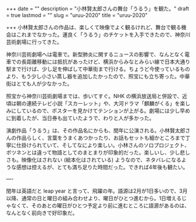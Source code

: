 +++
date = ""
description = "小林賢太郎さんの舞台「うるう」を観た。"
draft = true
lastmod = ""
slug = "uruu-2020"
title = "uruu-2020"

+++
小林賢太郎さんの作品は、楽しくて映像でよく観るけれど、舞台で観る機会はこれまでなかった。運良く「うるう」のチケットを入手できたので、神奈川芸術劇場に行ってきた。

神奈川芸術劇場へは電車で。新型肺炎に関するニュースの影響で、なんとなく電車での長距離移動には抵抗があったけど、横浜からみなとみらい線で日本大通り駅まで行けば、少し足を伸ばして中華街まで行ける。ちょうど今使っているものより、もう少し小さい蒸し器を追加したかったので、照宝にも立ち寄った。中華街はとても人が少なかった。

照宝から神奈川芸術劇場までは、歩いてすぐ。NHK の横浜放送局と併設で、近頃は朝の連続テレビ小説「スカーレット」や、大河ドラマ「麒麟がくる」を楽しみにしているので、ポスターを見かけてテンションが上がる。劇場には少し早めに到着したが、当日券も出ていたようで、わりと人が多かった。

演劇作品「うるう」は、その作品名にからも、閏年に公演される。小林賢太郎さんの作品らしく、言葉をうまくあつかったり、お話もセットも細かところまで丁寧に仕掛けられていて、そしてなにより楽しい。小林さんのソロプロジェクト、ポツネンとは違って物語としてのまとまりが印象的だった。楽しいし、少し悲しさも。映像化はされない (絵本化はされている) ようなので、ネタバレになるような感想は控えるが、とても満ち足りた時間だった。できれば4年後も観たい。

—-

閏年は英語だと leap year と言って、飛躍の年。語源は2月が1日多いので、3月以降、通常の日と曜日の組み合わせより、曜日がひとつ進むから。1日増えるじゃなくて、そのあとの曜日がひとつ予定より前に進むところに語源があるのは、なんとなく前向きで好印象だ。